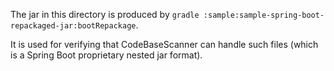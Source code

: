 The jar in this directory is produced by
`gradle :sample:sample-spring-boot-repackaged-jar:bootRepackage`.

It is used for verifying that CodeBaseScanner can handle such files (which is a Spring Boot proprietary nested jar format).
